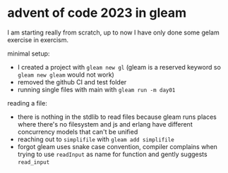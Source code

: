 # advent of code 2023 in gleam

I am starting really from scratch, up to now I have only done some gelam exercise in exercism.

minimal setup:
- I created a project with `gleam new gl` (gleam is a reserved keyword so `gleam new gleam` would not work)
- removed the github CI and test folder
- running single files with main with `gleam run -m day01`

reading a file:
- there is nothing in the stdlib to read files because gleam runs places where there's no filesystem and js and erlang have different concurrency models that can't be unified
- reaching out to `simplifile` with `gleam add simplifile`
- forgot gleam uses snake case convention, compiler complains when trying to use `readInput` as name for function and gently suggests `read_input`